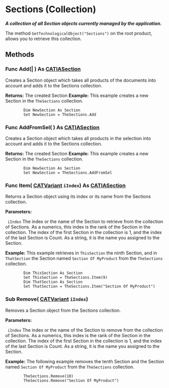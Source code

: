 # Sections (Collection)

**_A collection of all Section objects currently managed by the application._**

The method `GetTechnologicalObject("Sections")` on the root product, allows you to retrieve this collection.

## Methods

### Func **Add**(| ) As [CATIASection](../SpaceAnalysisInterfaces/interface_Section_11089.md)

   Creates a Section object which takes all products of the documents into account and adds it to the Sections collection.

**Returns:**      The created Section  **Example:**      This example creates a new Section in the `TheSections` collection.

```VBScript
        Dim NewSection As Section
        Set NewSection = TheSections.Add

```

### Func **AddFromSel**( ) As [CATIASection](../SpaceAnalysisInterfaces/interface_Section_11089.md)

   Creates a Section object which takes all products in the selection into account and adds it to the Sections collection.

**Returns:**      The created Section  **Example:**      This example creates a new Section in the `TheSections` collection.

```VBScript
        Dim NewSection As Section
        Set NewSection = TheSections.AddFromSel

```

### Func **Item**( [CATVariant](../System/typedef_CATVariant_20656.md)  `iIndex`) As [CATIASection](../SpaceAnalysisInterfaces/interface_Section_11089.md)

   Returns a Section object using its index or its name from the Sections collection.

**Parameters:**

` iIndex`      The index or the name of the Section to retrieve from the collection of Sections. As a numerics, this index is the rank of the Section in the collection. The index of the first Section in the collection is 1, and the index of the last Section is Count. As a string, it is the name you assigned to the Section.

**Example:**      This example retrieves in `ThisSection` the ninth Section, and in `ThatSection` the Section named `Section Of MyProduct` from the `TheSections` collection.

```VBScript
        Dim ThisSection As Section
        Set ThisSection = TheSections.Item(9)
        Dim ThatSection As Section
        Set ThatSection = TheSections.Item("Section Of MyProduct")

```

### Sub **Remove**( [CATVariant](../System/typedef_CATVariant_20656.md)  `iIndex`)

   Removes a Section object from the Sections collection.

**Parameters:**

` iIndex`      The index or the name of the Section to remove from the collection of Sections. As a numerics, this index is the rank of the Section in the collection. The index of the first Section in the collection is 1, and the index of the last Section is Count. As a string, it is the name you assigned to the Section.

**Example:**      The following example removes the tenth Section and the Section named `Section Of MyProduct` from the `TheSections` collection.

```VBScript
        TheSections.Remove(10)
        TheSections.Remove("Section Of MyProduct")

```